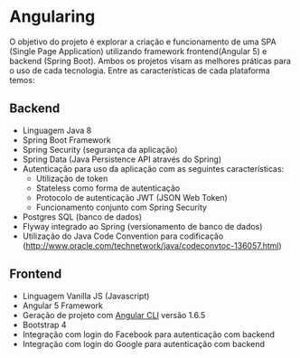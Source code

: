 ﻿# Angularing
O objetivo do projeto é explorar a criação e funcionamento de uma SPA (Single Page Application) utilizando framework frontend(Angular 5) e backend (Spring Boot). 
Ambos os projetos visam as melhores práticas para o uso de cada tecnologia. Entre as características de cada plataforma temos:

## Backend
- Linguagem Java 8
- Spring Boot Framework
- Spring Security (segurança da aplicação)
- Spring Data (Java Persistence API através do Spring)
- Autenticação para uso da aplicação com as seguintes características:
  * Utilização de token
  * Stateless como forma de autenticação
  * Protocolo de autenticação JWT (JSON Web Token)
  * Funcionamento conjunto com Spring Security
- Postgres SQL (banco de dados)
- Flyway integrado ao Spring (versionamento de banco de dados)
- Utilização do Java Code Convention para codificação (http://www.oracle.com/technetwork/java/codeconvtoc-136057.html)

## Frontend
- Linguagem Vanilla JS (Javascript)
- Angular 5 Framework 
- Geração de projeto com [Angular CLI](https://github.com/angular/angular-cli) versão 1.6.5
- Bootstrap 4
- Integração com login do Facebook para autenticação com backend
- Integração com login do Google para autenticação com backend